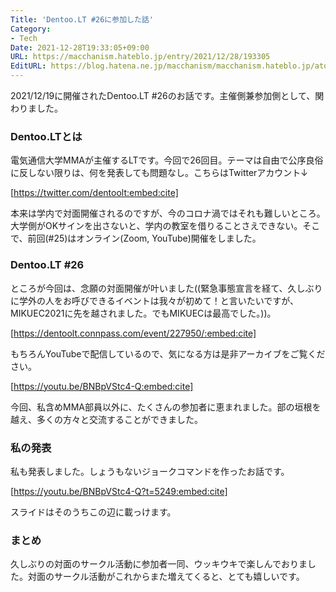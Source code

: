 ```yaml
---
Title: 'Dentoo.LT #26に参加した話'
Category:
- Tech
Date: 2021-12-28T19:33:05+09:00
URL: https://macchanism.hateblo.jp/entry/2021/12/28/193305
EditURL: https://blog.hatena.ne.jp/macchanism/macchanism.hateblo.jp/atom/entry/13574176438046390842
---
```


2021/12/19に開催されたDentoo.LT #26のお話です。主催側兼参加側として、関わりました。

### Dentoo.LTとは

電気通信大学MMAが主催するLTです。今回で26回目。テーマは自由で公序良俗に反しない限りは、何を発表しても問題なし。こちらはTwitterアカウント↓

[https://twitter.com/dentoolt:embed:cite]

本来は学内で対面開催されるのですが、今のコロナ渦ではそれも難しいところ。大学側がOKサインを出さないと、学内の教室を借りることさえできない。そこで、前回(#25)はオンライン(Zoom, YouTube)開催をしました。

<!-- more -->

### Dentoo.LT #26

ところが今回は、念願の対面開催が叶いました((緊急事態宣言を経て、久しぶりに学外の人をお呼びできるイベントは我々が初めて！と言いたいですが、MIKUEC2021に先を越されました。でもMIKUECは最高でした。))。

[https://dentoolt.connpass.com/event/227950/:embed:cite]

もちろんYouTubeで配信しているので、気になる方は是非アーカイブをご覧ください。

[https://youtu.be/BNBpVStc4-Q:embed:cite]

今回、私含めMMA部員以外に、たくさんの参加者に恵まれました。部の垣根を越え、多くの方々と交流することができました。


### 私の発表

私も発表しました。しょうもないジョークコマンドを作ったお話です。

[https://youtu.be/BNBpVStc4-Q?t=5249:embed:cite]

スライドはそのうちこの辺に載っけます。

### まとめ

久しぶりの対面のサークル活動に参加者一同、ウッキウキで楽しんでおりました。対面のサークル活動がこれからまた増えてくると、とても嬉しいです。
